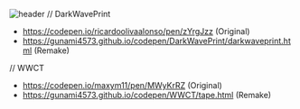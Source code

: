 ![header](https://capsule-render.vercel.app/api?type=wave&color=0:000000,100:00FDFA&height=180&section=header&text=Gunami%20CodePen%20Source%20List&fontSize=40&fontColor=ffffff)
// DarkWavePrint
- https://codepen.io/ricardoolivaalonso/pen/zYrgJzz (Original)
- https://gunami4573.github.io/codepen/DarkWavePrint/darkwaveprint.html (Remake)

// WWCT
- https://codepen.io/maxym11/pen/MWyKrRZ (Original)
- https://gunami4573.github.io/codepen/WWCT/tape.html (Remake)